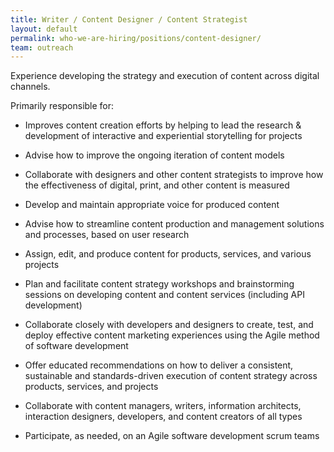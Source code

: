 ```yaml
---
title: Writer / Content Designer / Content Strategist
layout: default
permalink: who-we-are-hiring/positions/content-designer/
team: outreach
---
```


Experience developing the strategy and execution of content across
digital channels.

Primarily responsible for:

-   Improves content creation efforts by helping to lead the research &
development of interactive and experiential storytelling for
projects

-   Advise how to improve the ongoing iteration of content models

-   Collaborate with designers and other content strategists to improve
how the effectiveness of digital, print, and other content is
measured

-   Develop and maintain appropriate voice for produced content

-   Advise how to streamline content production and management solutions
and processes, based on user research

-   Assign, edit, and produce content for products, services, and
various projects

-   Plan and facilitate content strategy workshops and brainstorming
sessions on developing content and content services (including API
development)

-   Collaborate closely with developers and designers to create, test,
and deploy effective content marketing experiences using the Agile
method of software development

-   Offer educated recommendations on how to deliver a consistent,
sustainable and standards-driven execution of content strategy
across products, services, and projects

-   Collaborate with content managers, writers, information architects,
interaction designers, developers, and content creators of all
types

-   Participate, as needed, on an Agile software development scrum teams